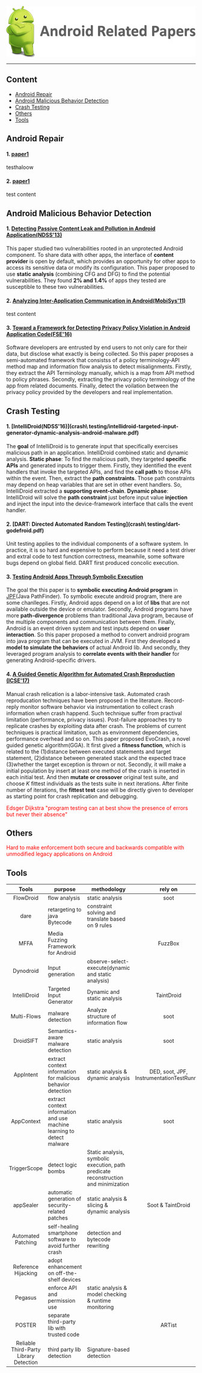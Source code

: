 ![android](others/ANDROID.png)
______

<h2 id="1">Content</h2>

* [Android Repair](#1)
* [Android Malicious Behavior Detection](#2)
* [Crash Testing](#3)
* [Others](#4)
* [Tools](#5)

<h2 id="1">Android Repair</h2>

#### 1. [paper1]() ####

testhaloow

#### 2. [paper1]() ####

test content



<h2 id="2">Android Malicious Behavior Detection</h2>

#### 1. [Detecting Passive Content Leak and Pollution in Android Application(NDSS'13)](https://www.internetsociety.org/sites/default/files/02_3_0.pdf) ####

This paper studied two vulnerabilities rooted in an unprotected Android component. To share data with other apps, the interface of **content provider** is open by default, which provides an opportunity for other apps to access its sensitive data or modify its configuration. This paper proposed to use **static analysis** (combining CFG and DFG) to find the potential vulnerabilities. They found **2% and 1.4%** of apps they tested are susceptible to these two vulnerabilities.

#### 2. [Analyzing Inter-Application Communication in Android(MobiSys'11)](https://dl.acm.org/citation.cfm?id=2000018) ####

test content

#### 3. [Toward a Framework for Detecting Privacy Policy Violation in Android Application Code(FSE'16)](https://dl.acm.org/citation.cfm?id=2884855) ####
Software developers are entrusted by end users to not only care for their data, but disclose what exactly is being collected. So this paper proposes a semi-automated framework that consistss of a policy terminology-API method map and information flow analysis to detect misalignments. Firstly, they extract the API Terminology manually, which is a map from API method to policy phrases. Secondly, extracting the privacy policy terminology of the app from related documents. Finally, detect the voilation between the privacy policy provided by the developers and real implementation.


<h2 id="3">Crash Testing</h2>

#### 1. [IntelliDroid(NDSS'16)](crash\ testing/intellidroid-targeted-input-generator-dynamic-analysis-android-malware.pdf) ####

The **goal** of IntelliDroid is to generate input that specifically exercises malicious path in an application. IntelliDroid combined static and dynamic analysis. **Static phase**: To find the malicious path, they targeted **specific APIs** and generated inputs to trigger them. Firstly, they identified the event handlers that invoke the targeted APIs, and find the **call path** to those APIs within the event. Then, extract the **path constraints**. Those path constraints may depend on heap variables that are set in other event handlers. So, IntelliDroid extracted a **supporting event-chain**. **Dynamic phase**: IntelliDroid will solve the **path constraint** just before input value **injection** and inject the input into the device-framework interface that calls the event handler.

#### 2. [DART: Directed Automated Random Testing](crash\ testing/dart-godefroid.pdf) ####

Unit testing applies to the individual components of a software system. In practice, it is so hard and expensive to perform because it need a test driver and extral code to test function correctness, meanwhile, some software bugs depend on global field. DART first produced concolic execution.

#### 3. [Testing Android Apps Through Symbolic Execution](https://dl.acm.org/citation.cfm?id=2382798) ####

The goal the this paper is to **symbolic executing Android program** in [JPF](http://babelfish.arc.nasa.gov/trac/jpf/wiki/projects/jpf-symbc)(Java PathFinder). To symbolic execute android program, there are some chanlleges. Firstly, Android apps depend on a lot of **libs** that are not available outside the device or emulator. Secondly, Android programs have more **path-divergence** problems than traditional Java program, because of the multiple components and communication between them. Finally, Android is an event driven system and test inputs depend on **user interaction**. So this paper proposed a method to convert android program into java program that can be executed in JVM. First they developed a **model to simulate the behaviors** of actual Android lib. And secondly, they leveraged program analysis to **correlate events with their handler** for generating Android-specific drivers.

#### 4. [A Guided Genetic Algorithm for Automated Crash Reproduction (ICSE'17)]() ####

Manual crash relication is a labor-intensive task. Automated crash reproducation techniques have been proposed in the literature. Record-reply monitor software behavior via instrumentation to collect crash information when crash happend. Such technique suffer from practival limitation (performance, privacy issues). Post-failure approaches try to replicate crashes by exploiting data after crash.
The problems of current techniques is practical limitation, such as environment dependencies, performance overhead and so on. This paper proposed EvoCrash, a novel guided genetic algorithm(GGA). It first gived a **fitness function**, which is related to the (1)distance between executed statements and target statement, (2)distance between generated stack and the expected trace (3)whether the target exception is thrown or not. Secondly, it will make a initial population by insert at least one method of the crash is inserted in each initial test. And then **mutate or crossover** original test suite, and choose *K* fittest individuals as the tests suite in next iterations. After finite number of iterations, the **fittest test** case will be directly given to developer as starting point for crash replication and debugging.

<font color=#FF0000>Edsger Dijkstra "program testing can at best show the presence of errors but never their absence"</font>
<h2 id="4">Others</h2>
<font color=#FF0000> Hard to make enforcement both secure and backwards compatible with unmodified legacy applications on Android</font>

<h2 id="5">Tools</h2>

| Tools  |	purpose	| methodology |	rely on	|
| :----: |  -----   |   -----     | :-----: |
|FlowDroid|	flow analysis	|static analysis|	soot|	500(google play)+1000(virusShare)|
|dare|	retargeting to java Bytecode|	constraint solving and translate based on 9 rules |	|
|MFFA|	Media Fuzzing Framework for Android	||	FuzzBox	||
|Dynodroid	|Input generation	|observe-select-execute(dynamic and static analysis)|		|
|IntelliDroid|	Targeted Input Generator|	Dynamic and static analysis|	TaintDroid 	|
|Multi-Flows|	malware detection	|Analyze structure of information flow	|soot|
|DroidSIFT|	Semantics-aware malware detection|	static analysis|	soot|	|
|AppIntent|	extract context information for malicious behavior detection|	static analysis & dynamic analysis	|DED, soot, JPF, InstrumentationTestRunner	|
|AppContext|	extract context information and use machine learning to detect malware	|static analysis	|soot	|
|TriggerScope|	detect logic bombs |	Static analysis, symbolic execution, path predicate reconstruction and minimization|
|appSealer|	automatic generation of security-related patches	|static analysis & slicing & dynamic analysis|	Soot & TaintDroid||
|Automated Patching|	self-healing smartphone software to avoid further crash	|detection and bytecode rewriting||
|Reference Hijacking|	adopt enhancement on off-the-shelf devices	|||
|Pegasus|	enforce API and permission use|	static analysis & model checking & runtime monitoring|		|
|POSTER	|separate third-party lib with trusted code	| |	ARTist|
|Reliable Third-Party Library Detection|	third party lib detection|	Signature-based detection|||
